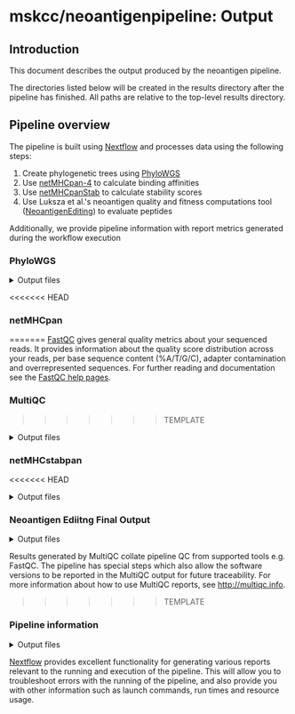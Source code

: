 # mskcc/neoantigenpipeline: Output

## Introduction

This document describes the output produced by the neoantigen pipeline.

The directories listed below will be created in the results directory after the pipeline has finished. All paths are relative to the top-level results directory.

<!-- TODO nf-core: Write this documentation describing your workflow's output -->

## Pipeline overview

The pipeline is built using [Nextflow](https://www.nextflow.io/) and processes data using the following steps:

1. Create phylogenetic trees using [PhyloWGS](https://genomebiology.biomedcentral.com/articles/10.1186/s13059-015-0602-8)
2. Use [netMHCpan-4](https://services.healthtech.dtu.dk/services/NetMHCpan-4.1/) to calculate binding affinities
3. Use [netMHCpanStab](https://services.healthtech.dtu.dk/services/NetMHCstabpan-1.0/) to calculate stability scores
4. Use Luksza et al.'s neoantigen quality and fitness computations tool ([NeoantigenEditing](https://github.com/LukszaLab/NeoantigenEditing)) to evaluate peptides

Additionally, we provide pipeline information with report metrics generated during the workflow execution

### PhyloWGS

<details markdown="1">
<summary>Output files</summary>

- `phylowgs/`
  - `*_.summ.json.gz`: Output file for JSON-formatted tree summaries
  - `*.muts.json.gz`: Output file for JSON-formatted list of mutations
  - `*.muts.json.gz`: Output file for JSON-formatted list of mutations
  - `*.muts.json.gz`: Output zipped folder for JSON-formatted list of SSMs and CNVs

</details>

<<<<<<< HEAD

### netMHCpan

=======
[FastQC](http://www.bioinformatics.babraham.ac.uk/projects/fastqc/) gives general quality metrics about your sequenced reads. It provides information about the quality score distribution across your reads, per base sequence content (%A/T/G/C), adapter contamination and overrepresented sequences. For further reading and documentation see the [FastQC help pages](http://www.bioinformatics.babraham.ac.uk/projects/fastqc/Help/).

### MultiQC

> > > > > > > TEMPLATE

<details markdown="1">
<summary>Output files</summary>

- `netmhcpan/`
  - `*.xls`: TSV/XLS file of netMHCpan. This contains the MUT or WT antigens
  - `*.WT.netmhcpan.output,*.MUT.netmhcpan.output`: STDOUT file of netMHCpan. A uniquely formated file of neoantigens. This contains either the MUT or WT neoantigens. Neoantigenutils contains a parser for this file.

</details>

### netMHCstabpan

<<<<<<< HEAD

<details markdown="1">
<summary>Output files</summary>

- `netmhcstabpan/`
  - `*.xls`: TSV/XLS file of netMHCpan. This contains the MUT or WT antigens
  - `*.WT.netmhcpan.output,*.MUT.netmhcpan.output`: STDOUT file of netMHCpan. A uniquely formated file of neoantigens. This contains either the MUT or WT neoantigens. Neoantigenutils contains a parser for this file.

</details>

### Neoantigen Ediitng Final Output

<details markdown="1">
<summary>Output files</summary>

- `neoantigenediting/`

  - `*._annotated.json`: The final output of the pipeline. This file is an annotated version of the tree output from phyloWGS with an extra property titled 'neoantigens'. Each entry in 'neoantigens' is a property with properties describing the neoantigen. These neoantigen properities are described below

    "id": "XSYI_MG_M_9_C1203_11",

    "mutation_id": "X_72667534_C_G",

    "HLA_gene_id": "HLA-C\*12:03",

    "sequence": "ASRSRHSPY",

    "WT_sequence": "PSRSRHSPY",

    "mutated_position": 1,

    "Kd": 192.03,

    "KdWT": 4582.17,

    "R": 0.8911371281207195,

    "logC": 2.263955023939215,

    "logA": 3.1722763542054815,

    "quality": 2.645601185190205

  The above is an example output from a run. Each neoantigenic mutation will have an output like this.

  - id: This is a unique id that combines an id created from the mutation, HLA allele, and window.
  - mutation_id : ID containing the chromosome, position, ref and alt allele. I and D denote insertions and deletions respectively.
  - HLA_gene_id : The HLA gene this neoantigen binds to
  - sequence : Mutated sequence
  - WT_sequence : The wild type sequence
  - mutated_position : The position of the first difference
  - Kd: Binding affinity in nM from netMHCpan for the mutated peptide
  - kdWT : Binding affinity in nM from netMHCpan for the wild type peptide
  - R : Similarity of mutated peptide to IEDB peptides
  - logC : the log of the cross-reactivity
  - logA : Log of the amplitude. This is a function of kd/kdWT and a constant
  - quality: The final output of the pipeline and neoantigen editing. A higher quality is a better neoantigen. This is decribed in the Luksza et al. paper and is visualized below

# </details>

Results generated by MultiQC collate pipeline QC from supported tools e.g. FastQC. The pipeline has special steps which also allow the software versions to be reported in the MultiQC output for future traceability. For more information about how to use MultiQC reports, see <http://multiqc.info>.

> > > > > > > TEMPLATE

### Pipeline information

<details markdown="1">
<summary>Output files</summary>

- `pipeline_info/`
  - Reports generated by Nextflow: `execution_report.html`, `execution_timeline.html`, `execution_trace.txt` and `pipeline_dag.dot`/`pipeline_dag.svg`.
  - Reports generated by the pipeline: `pipeline_report.html`, `pipeline_report.txt` and `software_versions.yml`. The `pipeline_report*` files will only be present if the `--email` / `--email_on_fail` parameter's are used when running the pipeline.
  - Reformatted samplesheet files used as input to the pipeline: `samplesheet.valid.csv`.
  - Parameters used by the pipeline run: `params.json`.

</details>

[Nextflow](https://www.nextflow.io/docs/latest/tracing.html) provides excellent functionality for generating various reports relevant to the running and execution of the pipeline. This will allow you to troubleshoot errors with the running of the pipeline, and also provide you with other information such as launch commands, run times and resource usage.

